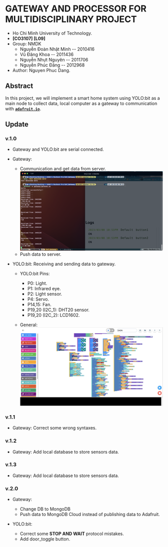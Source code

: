 # GATEWAY AND PROCESSOR FOR MULTIDISCIPLINARY PROJECT
* Ho Chi Minh University of Technology.
* __[CO3107] [L09]__
* Group: NMDK
    - Nguyễn Đoàn Nhật Minh -- 2010416
    - Vũ Đăng Khoa -- 2011436 
    - Nguyễn Nhựt Nguyên -- 2011706 
    - Nguyễn Phúc Đăng -- 2012968
* Author: Nguyen Phuc Dang.

## Abstract
In this project, we will implement a smart home system using YOLO:bit as a main node to collect data, local computer as a gateway to communication with [__`adafruit.io`__](https://io.adafruit.com/).

## Update

### v.1.0
* Gateway and YOLO:bit are serial connected.
* Gateway: 
    + Communication and get data from server.
![GATEWAY - Received data from Server](img/v.1.0/gateway_receive.png)
    + Push data to server.

* YOLO:bit: Receiving and sending data to gateway.
    - YOLO:bit Pins:
        + P0: Light.
        + P1: Infrared eye.
        + P2: Light sensor.
        + P4: Servo.
        + P14,15: Fan.
        + P19,20 (I2C_1): DHT20 sensor.
        + P19,20 (I2C_2): LCD1602.
        
    - General: 
    ![](img/v.1.0/yolo%3Abit_general.png)
### v.1.1
* Gateway: Correct some wrong syntaxes.

### v.1.2
* Gateway: Add local database to store sensors data.

### v.1.3
* Gateway: Add local database to store sensors data.

### v.2.0
* Gateway: 
    + Change DB to MongoDB
    + Push data to MongoDB Cloud instead of publishing data to Adafruit.

* YOLO:bit:
    + Correct some __STOP AND WAIT__ protocol mistakes.
    + Add door_toggle button.